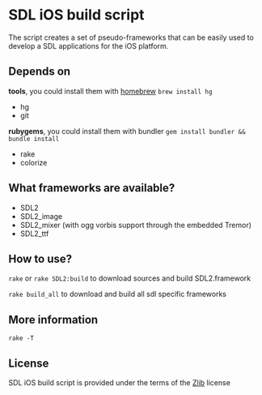 SDL iOS build script
===
The script creates a set of pseudo-frameworks that can be easily used to develop a SDL applications for the iOS platform.

Depends on
---
__tools__, you could install them with [homebrew][] `brew install hg`

- hg
- git

__rubygems__, you could install them with bundler `gem install bundler && bundle install`

- rake
- colorize

What frameworks are available?
---
- SDL2
- SDL2_image
- SDL2_mixer (with ogg vorbis support through the embedded Tremor)
- SDL2_ttf

How to use?
---

`rake` or `rake SDL2:build` to download sources and build SDL2.framework

`rake build_all` to download and build all sdl specific frameworks

More information
---
`rake -T`

License
---
SDL iOS build script is provided under the terms of the [Zlib][license] license

[homebrew]:http://mxcl.github.com/homebrew
[license]:http://www.opensource.org/licenses/Zlib


